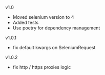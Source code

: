 v1.0 
- Moved selenium version to 4
- Added tests
- Use poetry for dependency management

v1.0.1
- fix default kwargs on SeleniumRequest

v1.0.2
- fix http / https proxies logic
